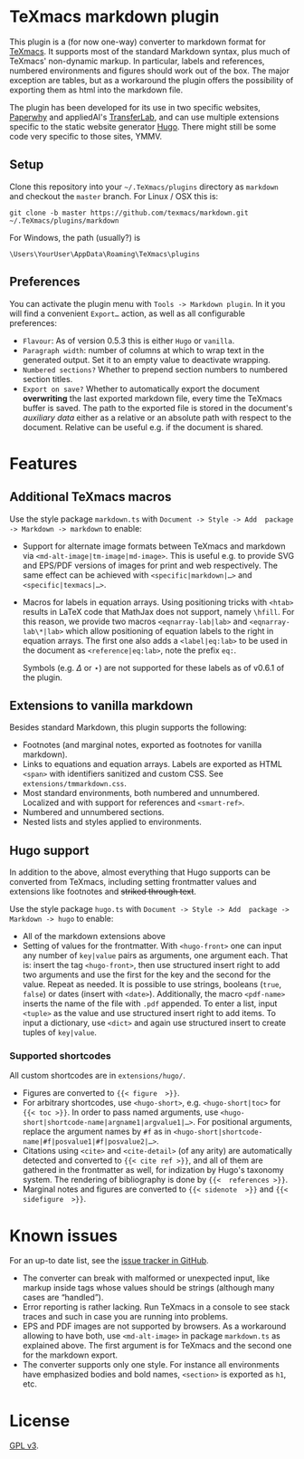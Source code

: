 # TeXmacs markdown plugin

This plugin is a (for now one-way) converter to markdown format for 
[TeXmacs](http://www.texmacs.org/). It supports most of the standard Markdown 
syntax, plus much of TeXmacs' non-dynamic markup. In particular, labels and 
references, numbered environments and figures should work out of the box. The 
major exception are tables, but as a workaround the plugin offers the 
possibility of exporting them as html into the markdown file.

The plugin has been developed for its use in two specific websites, 
[Paperwhy](https://paperwhy.8027.org/) and appliedAI's 
[TransferLab](https://transferlab.ai/), and can use multiple extensions 
specific to the static website generator [Hugo](https://gohugo.io/). There 
might still be some code very specific to those sites, YMMV.

## Setup

Clone this repository into your `~/.TeXmacs/plugins` directory as `markdown` 
and checkout the `master` branch. For Linux / OSX this is:

```shell
git clone -b master https://github.com/texmacs/markdown.git 
~/.TeXmacs/plugins/markdown
```

For Windows, the path (usually?) is

```shell
\Users\YourUser\AppData\Roaming\TeXmacs\plugins
```

## Preferences

You can activate the plugin menu with `Tools -> Markdown plugin`. In it you 
will find a convenient `Export…` action, as well as all configurable 
preferences:

* `Flavour`: As of version 0.5.3 this is either `Hugo` or `vanilla`.
* `Paragraph width`: number of columns at which to wrap text in the generated 
  output. Set it to an empty value to deactivate wrapping.
* `Numbered sections?` Whether to prepend section numbers to numbered section 
  titles.
* `Export on save?` Whether to automatically export the 
  document **overwriting** the last exported markdown file, every time the 
  TeXmacs buffer is saved. The path to the exported file is stored in the 
  document's *auxiliary data* either as a relative or an absolute path with 
  respect to the document. Relative can be useful e.g. if the document is 
  shared.

# Features

## Additional TeXmacs macros

Use the style package `markdown.ts` with `Document -> Style -> Add 
package -> Markdown -> markdown` to enable:

* Support for alternate image formats between TeXmacs and markdown via 
  `<md-alt-image|tm-image|md-image>`. This is useful e.g. to provide 
  SVG and EPS/PDF versions of images for print and web respectively. The same 
  effect can be achieved with `<specific|markdown|…>` and 
  `<specific|texmacs|…>`.
* Macros for labels in equation arrays. Using positioning tricks with 
  `<htab>` results in LaTeX code that MathJax does not support, namely 
  `\hfill`. For this reason, we provide two macros 
  `<eqnarray-lab|lab>` and `<eqnarray-lab\*|lab>` which allow 
  positioning of equation labels to the right in equation arrays. The first one 
  also adds a `<label|eq:lab>` to be used in the document as 
  `<reference|eq:lab>`, note the prefix `eq:`.

  Symbols (e.g. $\Delta$ or $\star$) are not supported for these labels as of 
  v0.6.1 of the plugin.

## Extensions to vanilla markdown

Besides standard Markdown, this plugin supports the following:

* Footnotes (and marginal notes, exported as footnotes for vanilla markdown).
* Links to equations and equation arrays. Labels are exported as HTML 
  `<span>` with identifiers sanitized and custom CSS. See 
  `extensions/tmmarkdown.css`.
* Most standard environments, both numbered and unnumbered. Localized and with 
  support for references and `<smart-ref>`.
* Numbered and unnumbered sections.
* Nested lists and styles applied to environments.

## Hugo support

In addition to the above, almost everything that Hugo supports can be converted 
from TeXmacs, including setting frontmatter values and extensions like 
footnotes and ~~striked through text~~.

Use the style package `hugo.ts` with `Document -> Style -> Add 
package -> Markdown -> hugo` to enable:

* All of the markdown extensions above
* Setting of values for the frontmatter. With `<hugo-front>` one can 
  input any number of `key|value` pairs as arguments, one argument each. That 
  is: insert the tag `<hugo-front>`, then use structured insert right 
  to add two arguments and use the first for the key and the second for the 
  value. Repeat as needed. It is possible to use strings, booleans (`true`, 
  `false`) or dates (insert with `<date>`). Additionally, the macro 
  `<pdf-name>` inserts the name of the file with `.pdf` appended. To 
  enter a list, input `<tuple>` as the value and use structured insert 
  right to add items. To input a dictionary, use `<dict>` and again 
  use structured insert to create tuples of `key|value`.

### Supported shortcodes

All custom shortcodes are in `extensions/hugo/`.

* Figures are converted to `{{< figure  >}}`.
* For arbitrary shortcodes, use `<hugo-short>`, e.g. 
  `<hugo-short|toc>` for `{{< toc >}}`. In order to pass 
  named arguments, use 
  `<hugo-short|shortcode-name|argname1|argvalue1|…>`. For 
  positional arguments, replace the argument names by `#f` as in 
  `<hugo-short|shortcode-name|#f|posvalue1|#f|posvalue2|…>`.
* Citations using `<cite>` and `<cite-detail>` (of any arity) 
  are automatically detected and converted to `{{< cite ref >}}`, and 
  all of them are gathered in the frontmatter as well, for indization by Hugo's 
  taxonomy system. The rendering of bibliography is done by `{{< 
  references >}}`.
* Marginal notes and figures are converted to `{{< sidenote  >}}` and 
  `{{< sidefigure  >}}`.

# Known issues

For an up-to date list, see the [issue tracker in 
GitHub](https://github.com/texmacs/markdown/issues/).

* The converter can break with malformed or unexpected input, like markup 
  inside tags whose values should be strings (although many cases are 
  “handled”).
* Error reporting is rather lacking. Run TeXmacs in a console to see stack 
  traces and such in case you are running into problems.
* EPS and PDF images are not supported by browsers. As a workaround allowing to 
  have both, use `<md-alt-image>` in package `markdown.ts` as 
  explained above. The first argument is for TeXmacs and the second one for the 
  markdown export.
* The converter supports only one style. For instance all environments have 
  emphasized bodies and bold names, `<section>` is exported as `h1`, 
  etc.

# License

[GPL v3](https://www.gnu.org/licenses/gpl-3.0.en.html).
